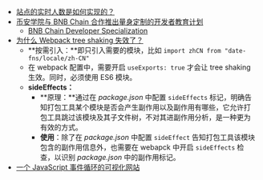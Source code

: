 - [站点的实时人数是如何实现的？](https://innei.in/posts/dev-story/how-is-the-real-time-headcount-at-the-site-achieved)
- [币安学院与 BNB Chain 合作推出量身定制的开发者教育计划](https://www.binance.com/en/blog/ecosystem/binance-academy-teams-up-with-bnb-chain-to-introduce-a-tailored-developer-education-program-5364403793792536138)
	- [BNB Chain Developer Specialization](https://academy.binance.com/en/track/bnb-chain-developer-specialization/)
- [为什么 Webpack tree shaking 失效了？](https://zhuanlan.zhihu.com/p/549543919)
	- **按需引入：**即只引入需要的模块，比如 `import zhCN from "date-fns/locale/zh-CN"`
	- 在 webpack 配置中，需要开启 `useExports: true` 才会让 tree shaking 生效。同时，必须使用 ES6 模块。
	- **sideEffects：**
		- **原理：**通过在 _package.json_ 中配置 `sideEffects` 标记，明确告知打包工具某个模块是否会产生副作用以及副作用有哪些，它允许打包工具跳过该模块及其子文件树，不对其进副作用分析，是一种更为有效的方式。
		- **使用**：除了在 _package.json_ 中配置 `sideEffect` 告知打包工具该模块包含的副作用信息外，也需要在 webapck 中开启 `sideEffects` 检查，以识别 _package.json_ 中的副作用标记。
- [一个 JavaScript 事件循环的可视化网站](https://www.jsv9000.app/)